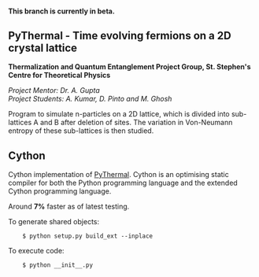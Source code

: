 #### This branch is currently in beta. 

## PyThermal - Time evolving fermions on a 2D crystal lattice

**Thermalization and Quantum Entanglement Project Group, St. Stephen's Centre for Theoretical Physics**

*Project Mentor: Dr. A. Gupta*   
*Project Students: A. Kumar, D. Pinto and M. Ghosh*

Program to simulate n-particles on a 2D lattice, which is divided into sub-lattices A and B after
deletion of sites. The variation in Von-Neumann entropy of these sub-lattices is then studied.

## Cython

Cython implementation of [PyThermal](https://github.com/dkpinto/PyThermal). Cython is an optimising static compiler for both the Python programming language and the extended Cython programming language. 


Around **7%** faster as of latest testing.  

To  generate shared objects:

        $ python setup.py build_ext --inplace
        
To execute code:

        $ python __init__.py
        
